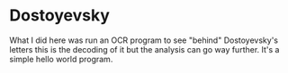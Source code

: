 # Dostoyevsky
What I did here was run an OCR program to see "behind" Dostoyevsky's letters this is the decoding of it but the analysis can go way further. It's a simple hello world program.
